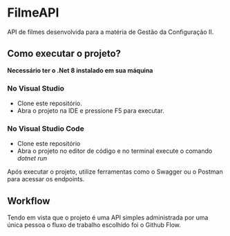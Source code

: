 ﻿# FilmeAPI
API de filmes desenvolvida para a matéria de Gestão da Configuração II.

## Como executar o projeto?
**Necessário ter o .Net 8 instalado em sua máquina**
### No Visual Studio
- Clone este repositório.
- Abra o projeto na IDE e pressione F5 para executar.
### No Visual Studio Code
- Clone este repositório
- Abra o projeto no editor de código e no terminal execute o comando _dotnet run_

Após executar o projeto, utilize ferramentas como o Swagger ou o Postman para acessar os endpoints.

## Workflow
Tendo em vista que o projeto é uma API simples administrada por uma única pessoa o fluxo de trabalho escolhido foi o Github Flow.